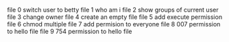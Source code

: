 file 0 switch user to betty
file 1 who am i
file 2 show groups of current user
file 3 change owner
file 4 create an empty file
file 5  add execute permission
file 6 chmod multiple
file 7 add permision to everyone
file 8 007 permission to hello file
file 9 754 permission to hello file
